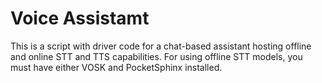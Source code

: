 # Voice Assistamt

This is a script with driver code for a chat-based assistant hosting offline and online STT and TTS capabilities.
For using offline STT models, you must have either VOSK and PocketSphinx installed.
